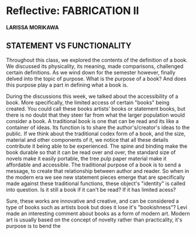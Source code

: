 # Reflective: FABRICATION II

#### LARISSA MORIKAWA

## STATEMENT VS FUNCTIONALITY

Throughout this class, we explored the contents of the definition of a book. We discussed its physicality, its meaning, made comparisons, challenged certain definitions. As we wind down for the semester however, finally delved into the topic of purpose. What is the purpose of a book? And does this purpose play a part in defining what a book is. 

During the discussions this week, we talked about the accessibility of a book. More specifically, the limited access of certain "books" being created. You could call these books artists' books or statement books, but there is no doubt that they steer far from what the larger population would consider a book. A traditional book is one that can be read and its like a container of ideas. Its function is to share the author's/creator's ideas to the public. If we think about the traditional codex form of a book, and the size, material and other components of it, we notice that all these details contribute it being able to be experienced. The spine and binding make the book durable so that it can be read over and over, the standard size of novels make it easily portable, the tree pulp paper material make it affordable and accessible. The traditional purpose of a book is to send a message, to create that relationship between author and reader. So when in the modern era we see new statement pieces emerge that are specifically made against these traditional functions, these object's "identity" is called into question. Is it still a book if it can't be read? If it has limited acess? 

Sure, these works are innovative and creative, and can be considered a type of books such as artists book but does it lose it's "bookishness"? Levi made an interesting comment about books as a form of modern art. Modern art is usually based on the concept of novelty rather than practicality, it's purpose is to bend the 